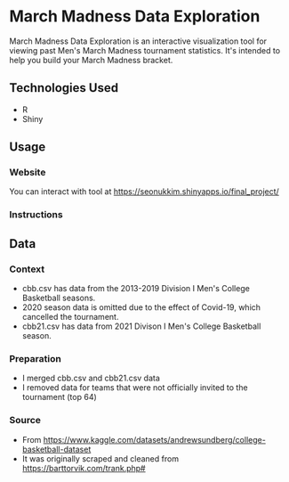 # March Madness Data Exploration
March Madness Data Exploration is an interactive visualization tool for viewing past Men's March Madness tournament statistics. It's intended to help you build your March Madness bracket.

## Technologies Used
- R
- Shiny

## Usage

### Website
You can interact with tool at https://seonukkim.shinyapps.io/final_project/

### Instructions

## Data

### Context
- cbb.csv has data from the 2013-2019 Division I Men's College Basketball seasons.
- 2020 season data is omitted due to the effect of Covid-19, which cancelled the tournament.
- cbb21.csv has data from 2021 Divison I Men's College Basketball season.

### Preparation
- I merged cbb.csv and cbb21.csv data
- I removed data for teams that were not officially invited to the tournament (top 64)

### Source
- From https://www.kaggle.com/datasets/andrewsundberg/college-basketball-dataset
- It was originally scraped and cleaned from https://barttorvik.com/trank.php#
